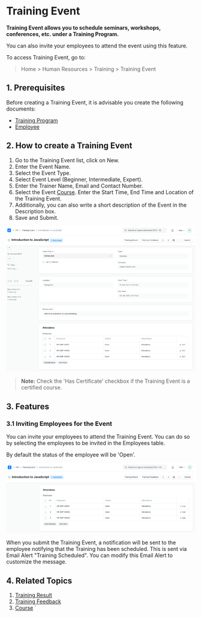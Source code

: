 
# Training Event



**Training Event allows you to schedule seminars, workshops, conferences, etc. under a Training Program.**


You can also invite your employees to attend the event using this feature.


To access Training Event, go to:


> Home > Human Resources > Training > Training Event


## 1. Prerequisites


Before creating a Training Event, it is advisable you create the following documents:


* [Training Program](/docs/en/human-resources/training-program)
* [Employee](/docs/en/human-resources/employee)


## 2. How to create a Training Event


1. Go to the Training Event list, click on New.
2. Enter the Event Name.
3. Select the Event Type.
4. Select Event Level (Beginner, Intermediate, Expert).
5. Enter the Trainer Name, Email and Contact Number.
6. Select the Event [Course](https://docs.erpnext.com/docs/v143/user/manual/en/education/course). Enter the Start Time, End Time and Location of the Training Event.
7. Additionally, you can also write a short description of the Event in the Description box.
8. Save and Submit.


![Employee](/files/training-event.png)


> **Note:** Check the 'Has Certificate' checkbox if the Training Event is a certified course.


## 3. Features


### 3.1 Inviting Employees for the Event


You can invite your employees to attend the Training Event. You can do so by selecting the employees to be invited in the Employees table.


By default the status of the employee will be 'Open'.


![Employee](/files/training-event-employee.png)


When you submit the Training Event, a notification will be sent to the employee notifying that the Training has been scheduled. This is sent via Email Alert "Training Scheduled". You can modify this Email Alert to customize the message.


## 4. Related Topics


1. [Training Result](/docs/en/human-resources/training-result)
2. [Training Feedback](/docs/en/human-resources/training-feedback)
3. [Course](https://docs.erpnext.com/docs/v143/user/manual/en/education/course)
`




